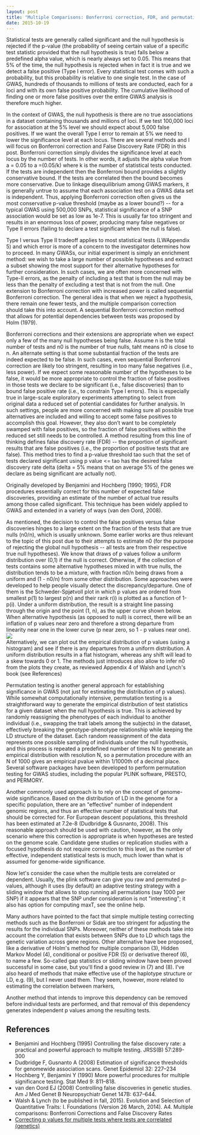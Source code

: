 ```yaml
---
layout: post
title: "Multiple Comparisons: Bonferroni correction, FDR, and permutation testing"
date: 2015-10-19
---
```

Statistical tests are generally called significant and the null hypothesis is rejected if the p-value (the probability of seeing certain value of a specific test statistic provided that the null hypothesis is true) falls below a predefined alpha value, which is nearly always set to 0.05. This means that 5% of the time, the null hypothesis is rejected when in fact it is true and we detect a false positive (Type I error). Every statistical test comes with such a probability, but this probability is relative to one single test. In the case of GWAS, hundreds of thousands to millions of tests are conducted, each for a loci and with its own false positive probability. The cumulative likelihood of finding one or more false positives over the entire GWAS analysis is therefore much higher.

In the context of GWAS, the null hypothesis is there are no true associations in a dataset containing thousands and millions of loci. If we test 100,000 loci for association at the 5% level we should expect about 5,000 false positives. If we want the overall Type I error to remain at 5% we need to lower the significance level at each locus. There are several methods and I will focus on Bonferroni correction and False Discovery Rate (FDR) in this post. Bonferroni correction simply divides the significance level at each locus by the number of tests. In other words, it adjusts the alpha value from a = 0.05 to a =(0.05/k) where k is the number of statistical tests conducted. If the tests are independent then the Bonferroni bound provides a slightly conservative bound. If the tests are correlated then the bound becomes more conservative. Due to linkage disequilibrium among GWAS markers, it is generally untrue to assume that each association test on a GWAS data set is independent. Thus, applying Bonferroni correction often gives us the most conservative p-value threshold (maybe as a lower bound?) -- for a typical GWAS using 500,000 SNPs, statistical significance of a SNP association would be set as low as 1e-7. This is usually far too stringent and results in an enormous loss of power, producing many false negatives or Type II errors (failing to declare a test significant when the null is false).

Type I versus Type II tradeoff applies to most statistical tests (LWAppendix 5) and which error is more of a concern to the investigator determines how to proceed. In many GWASs, our initial experiment is simply an enrichment method: we wish to take a large number of possible hypotheses and extract a subset showing the most support for their alternative hypotheses for further consideration. In such cases, we are often more concerned with Type-II errors, as the penalty of including a test that is from the null may be less than the penalty of excluding a test that is not from the null. One extension to Bonferroni correction with increased power is called sequential Bonferroni correction. The general idea is that when we reject a hypothesis, there remain one fewer tests, and the multiple comparison correction should take this into account. A sequential Bonferroni correction method that allows for potential dependencies between tests was proposed by Holm (1979).

Bonferroni corrections and their extensions are appropriate when we expect only a few of the many null hypotheses being false. Assume n is the total number of tests and n0 is the number of true nulls, taht means n0 is close to n. An alternate setting is that some substantial fraction of the tests are indeed expected to be false. In such cases, even sequential Bonferroni correction are likely too stringent, resulting in too many false negatives (i.e., less power). If we expect some reasonable number of the hypotheses to be false, it would be more appropriate to control the fraction of false positives in those tests we declare to be significant (i.e., false discoveries) than to bound false positive rate (i.e., to constrain Type I errors). This is especially true in large-scale exploratory experiments attempting to select from  original data a reduced set of potential candidates for further analysis. In such settings, people are more concerned with making sure all possible true alternatives are included and willing to accept some false positives to accomplish this goal. However, they also don’t want to be completely swamped with false positives, so the fraction of false positives within the reduced set still needs to be controlled. A method resulting from this line of thinking defines false discovery rate (FDR) -- the proportion of significant results that are false positives (i.e., the proportion of positive tests that are false). This method tries to find a p-value threshold tao such that the set of tests declared significant using p value <= tao has the desired false discovery rate delta (delta = 5% means that on average 5% of the genes we declare as being significant are actually not).

Originally developed by Benjamini and Hochberg (1990; 1995), FDR procedures essentially correct for this number of expected false discoveries, providing an estimate of the number of actual true results among those called significant. This technique has been widely applied to GWAS and extended in a variety of ways (van den Oord, 2008). 

As mentioned, the decision to control the false positives versus false discoveries hinges to a large extent on the fraction of the tests that are true nulls (n0/n), which is usually unknown. Some earlier works are thus relevant to the topic of this post due to their attempts to estimate n0 (for the purpose of rejecting the global null hypothesis -- all tests are from their respective true null hypotheses). We know that draws of p values follow a uniform distribution over (0,1) if the null is correct. Otherwise, if the collection of tests contains some alternative hypotheses mixed in with true nulls, the distribution tends to be a mixture, with fraction n0/n being draws from a uniform and (1 - n0/n) from some other distribution. Some approaches were developed to help people visually detect the discrepancy/departure. One of them is the Schweder-Spjøtvoll plot in which p values are ordered from smallest p(1) to largest p(n) and their rank r(i) is plotted as a function of 1-p(i). Under a uniform distribution, the result is a straight line passing through the origin and the point (1, n), as the upper curve shown below. When alternative hypothesis (as opposed to null) is correct, there will be an inflation of p values near zero and therefore a strong departure from linearity near one in the lower curve (p near zero, so 1 - p values near one).<br/>
<img src="https://cloud.githubusercontent.com/assets/5496192/10640021/e83543e6-77e0-11e5-8eb3-420e8e21d7c0.PNG" /><br/>
Alternatively, we can plot out the empirical distribution of p values (using a histogram) and see if there is any departures from a uniform distribution. A uniform distribution results in a flat histogram, whereas any shift will lead to a skew towards 0 or 1. The methods just introduces also allow to infer n0 from the plots they create, as reviewed Appendix 4 of Walsh and Lynch's book (see References)

Permutation testing is another general approach for establishing significance in GWAS (not just for estimating the distribution of p values). While somewhat computationally intensive, permutation testing is a straightforward way to generate the empirical distribution of test statistics for a given dataset when the null hypothesis is true. This is achieved by randomly reassigning the phenotypes of each individual to another individual (i.e., swapping the trait labels among the subjects) in the dataset, effectively breaking the genotype-phenotype relationship while keeping the LD structure of the dataset. Each random reassignment of the data represents one possible sampling of individuals under the null hypothesis, and this process is repeated a predefined number of times N to generate an empirical distribution with resolution N, so a permutation procedure with an N of 1000 gives an empirical pvalue within 1/1000th of a decimal place. Several software packages have been developed to perform permutation testing for GWAS studies, including the popular PLINK software, PRESTO, and PERMORY.

Another commonly used approach is to rely on the concept of genome-wide significance. Based on the distribution of LD in the genome for a specific population, there are an "effective" number of independent genomic regions, and thus an effective number of statistical tests that should be corrected for. For European descent populations, this threshold has been estimated at 7.2e-8 (Dudbridge & Gusnanto, 2008). This reasonable approach should be used with caution, however, as the only scenario where this correction is appropriate is when hypotheses are tested on the genome scale. Candidate gene studies or replication studies with a focused hypothesis do not require correction to this level, as the number of effective, independent statistical tests is much, much lower than what is assumed for genome-wide significance.

Now let's consider the case when the multiple tests are correlated or dependent. 
Usually, the plink software can give you raw and permuted p-values, although it uses (by default) an adaptive testing strategy with a sliding window that allows to stop running all permutations (say 1000 per SNP) if it appears that the SNP under consideration is not "interesting"; it also has option for computing maxT, see the online help.

Many authors have pointed to the fact that simple multiple testing correcting methods such as the Bonferroni or Sidak are too stringent for adjusting the results for the individual SNPs. Moreover, neither of these methods take into account the correlation that exists between SNPs due to LD which tags the genetic variation across gene regions. Other alternative have bee proposed, like a derivative of Holm's method for multiple comparison (3), Hidden Markov Model (4), conditional or positive FDR (5) or derivative thereof (6), to name a few. So-called gap statistics or sliding window have been proved successful in some case, but you'll find a good review in (7) and (8). I've also heard of methods that make effective use of the haplotype structure or LD, e.g. (9), but I never used them. They seem, however, more related to estimating the correlation between markers, 

Another method that intends to improve this dependency can be removed before individual tests are performed, and that removal of this dependency generates independent p values among the resulting tests.

<h2>References</h2>
<ul>
<li>Benjamini and Hochberg (1995) Controlling the false discovery rate: a practical and powerful approach to multiple testing. JRSS(B) 57:289-300</li>
<li>Dudbridge F, Gusnanto A (2008) Estimation of significance thresholds for genomewide association scans. Genet Epidemiol 32: 227–234</li>
<li>Hochberg Y, Benjamini Y (1990) More powerful procedures for multiple significance testing. Stat Med 9: 811–818.</li>
<li>van den Oord EJ (2008) Controlling false discoveries in genetic studies. Am J Med Genet B Neuropsychiatr Genet 147B: 637–644.</li>
<li>Walsh & Lynch (to be published in fall, 2015). Evolution and Selection of Quantitative Traits: I. Foundations (Version 26 March, 2014). A4. Multiple comparisons: Bonferroni Corrections and False Discovery Rates</li>
<li><a href="http://stats.stackexchange.com/questions/2819/correcting-p-values-for-multiple-tests-where-tests-are-correlated-genetics">Correcting p values for multiple tests where tests are correlated (genetics)</a></li>
</ul>

